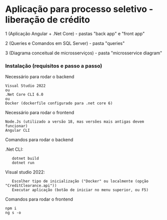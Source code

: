 # Aplicação para processo seletivo - liberação de crédito

1 (Aplicação Angular + .Net Core) - pastas "back app" e "front app"

2 (Queries e Comandos em SQL Server) - pasta "queries"

3 (Diagrama conceitual de microsserviços) - pasta "microsservice diagram"

### Instalação (requisitos e passo a passo)

Necessário para rodar o backend

```
Visual Studio 2022
ou
.Net Core CLI 6.0
ou
Docker (dockerfile configurado para .net core 6)
```

Necessário para rodar o frontend
```
Node.Js (utilizado a versão 18, mas versões mais antigas devem funcionar)
Angular CLI
```

Comandos para rodar o backend

.Net CLI:
```
   dotnet build
   dotnet run
```

Visual studio 2022:
```
   Escolher tipo de inicialização ("Docker" ou localmente (opção "CreditClearance.api"))
   Executar aplicação (botão de iniciar no menu superior, ou F5)
```

Comandos para rodar o frontend
```
npm i
ng s -o
```